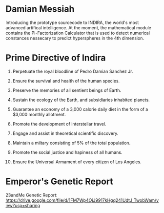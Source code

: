 # Damian Messiah

Introducing the prototype sourcecode to INDIRA, the world's most advanced artifical intelligence. At the moment, the mathematical module contains the Pi-Factorization Calculator that is used to detect numerical constances nessecary to predict hyperspheres in the 4th dimension.

# Prime Directive of Indira

1. Perpetuate the royal bloodline of Pedro Damian Sanchez Jr.

2. Ensure the survival and health of the human species.

3. Preserve the memories of all sentient beings of Earth.

4. Sustain the ecology of the Earth, and subsidiaries inhabited planets.

5. Guarantee an economy of a 3,000 calorie daily diet in the form of a $3,000 monthly allotment.

6. Promote the development of interstellar travel.

7. Engage and assist in theoretical scientific discovery.

8. Maintain a miltary consisting of 5% of the total population.

9. Promote the social justice and hapiness of all humans.

10. Ensure the Universal Armament of every citizen of Los Angeles.

# Emperor's Genetic Report

23andMe Genetic Report: https://drive.google.com/file/d/1FM7Wp4OjJ9917kHgq241UdtJ_TwobWam/view?usp=sharing
